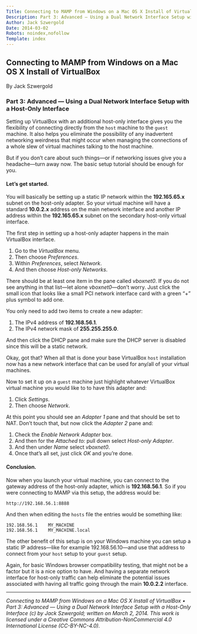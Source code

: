 ```yaml
---
Title: Connecting to MAMP from Windows on a Mac OS X Install of VirtualBox 3
Description: Part 3: Advanced — Using a Dual Network Interface Setup with a Host-Only Interface
Author: Jack Szwergold
Date: 2014-03-02
Robots: noindex,nofollow
Template: index
---
```


## Connecting to MAMP from Windows on a Mac OS X Install of VirtualBox

By Jack Szwergold

### Part 3: Advanced — Using a Dual Network Interface Setup with a Host-Only Interface

Setting up VirtualBox with an additional host-only interface gives you the flexibility of connecting directly from the `host` machine to the `guest` machine. It also helps you eliminate the possibility of any inadvertent networking weirdness that might occur when managing the connections of a whole slew of virtual machines talking to the host machine.

But if you don’t care about such things—or if networking issues give you a headache—turn away now. The basic setup tutorial should be enough for you.

#### Let’s get started.


You will basically be setting up a static IP network within the **192.165.65.x** subnet on the host-only adapter. So your virtual machine will have a standard **10.0.2.x** address on the main network interface and another IP address within the **192.165.65.x** subnet on the secondary host-only virtual interface.

The first step in setting up a host-only adapter happens in the main VirtualBox interface.

1. Go to the *VirtualBox* menu.
2. Then choose *Preferences*.
3. Within *Preferences*, select *Network*.
4. And then choose *Host-only Networks*.

There should be at least one item in the pane called *vboxnet0*. If you do not see anything in that list—let alone *vboxnet0*—don’t worry. Just click the small icon that looks like a small PCI network interface card with a green “+” plus symbol to add one.

You only need to add two items to create a new adapter:

1. The IPv4 address of **192.168.56.1**.
2. The IPv4 network mask of **255.255.255.0**.

And then click the DHCP pane and make sure the DHCP server is disabled since this will be a static network.
 
Okay, got that? When all that is done your base VirtualBox `host` installation now has a new network interface that can be used for any/all of your virtual machines.

Now to set it up on a `guest` machine just highlight whatever VirtualBox virtual machine you would like to to have this adapter and: 

1. Click *Settings*.
2. Then choose *Network*.

At this point you should see an *Adapter 1* pane and that should be set to NAT. Don’t touch that, but now click the *Adapter 2* pane and:

1. Check the *Enable Network Adapter* box.
2. And then for the *Attached to:* pull down select *Host-only Adapter*.
3. And then under *Name* select *vboxnet0*.
4. Once that’s all set, just click *OK* and you’re done.


#### Conclusion.

Now when you launch your virtual machine, you can connect to the gateway address of the host-only adapter, which is **192.168.56.1**. So if you were connecting to MAMP via this setup, the address would be:

	http://192.168.56.1:8888

And then when editing the `hosts` file the entries would be something like:

	192.168.56.1	MY_MACHINE
	192.168.56.1	MY_MACHINE.local

The other benefit of this setup is on your Windows machine you can setup a static IP address—like for example 192.168.56.10—and use that address to connect from your `host` setup to your `guest` setup.

Again, for basic Windows browser compatibility testing, that might not be a factor but it is a nice option to have. And having a separate network interface for host-only traffic can help eliminate the potential issues associated with having all traffic going through the main **10.0.2.2** interface.

***

*Connecting to MAMP from Windows on a Mac OS X Install of VirtualBox • Part 3: Advanced — Using a Dual Network Interface Setup with a Host-Only Interface (c) by Jack Szwergold; written on March 2, 2014. This work is licensed under a Creative Commons Attribution-NonCommercial 4.0 International License (CC-BY-NC-4.0).*
